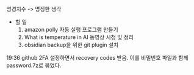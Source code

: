 명경지수 -> 명징한 생각

- 할 일
	1.  amazon polly 자동 실행 프로그램 만들기
	2. What is temperature in AI 동영상 시청 및 정리
	3. obsidian backup을 위한 git plugin 설치

19:36 github 2FA 설정하면서 recovery codes 받음. 이를 비밀번호 파일과 함께 password.7z로 묶었다.